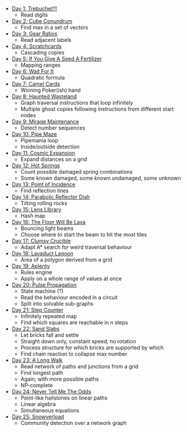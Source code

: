 - [Day 1: Trebuchet?!](day01)
    - Read digits
- [Day 2: Cube Conundrum](day02)
    - Find max in a set of vectors
- [Day 3: Gear Ratios](day03)
    - Read adjacent labels
- [Day 4: Scratchcards](day04)
    - Cascading copies
- [Day 5: If You Give A Seed A Fertilizer](day05)
    - Mapping ranges
- [Day 6: Wait For It](day06)
    - Quadratic formula
- [Day 7: Camel Cards](day07)
    - Winning Poker(ish) hand
- [Day 8: Haunted Wasteland](day08)
    - Graph traversal instructions that loop infinitely
    - Multiple ghost copies following instructions from different start nodes
- [Day 9: Mirage Maintenance](day09)
    - Detect number sequences
- [Day 10: Pipe Maze](day10)
    - Pipemania loop
    - Inside/outside detection
- [Day 11: Cosmic Expansion](day11)
    - Expand distances on a grid
- [Day 12: Hot Springs](day12)
    - Count possible damaged spring combinations
    - Some known damaged, some known undamaged, some unknown
- [Day 13: Point of Incidence](day13)
    - Find reflection lines
- [Day 14: Parabolic Reflector Dish](day14)
    - Tilting rolling rocks
- [Day 15: Lens Library](day15)
    - Hash map
- [Day 16: The Floor Will Be Lava](day16)
    - Bouncing light beams
    - Choose where to start the beam to hit the most tiles
- [Day 17: Clumsy Crucible](day17)
    - Adapt A* search for weird traversal behaviour
- [Day 18: Lavaduct Lagoon](day18)
    - Area of a polygon derived from a grid
- [Day 19: Aplenty](day19)
    - Rules engine
    - Apply on a whole range of values at once
- [Day 20: Pulse Propagation](day20)
    - State machine (?)
    - Read the behaviour encoded in a circuit
    - Split into solvable sub-graphs
- [Day 21: Step Counter](day21)
    - Infinitely repeated map
    - Find which squares are reachable in n steps
- [Day 22: Sand Slabs](day22)
    - Let bricks fall and settle
    - Straight down only, constant speed, no rotation
    - Process structure for which bricks are supported by which
    - Find chain reaction to collapse max number
- [Day 23: A Long Walk](day23)
    - Read network of paths and junctions from a grid
    - Find longest path
    - Again, with more possible paths
    - NP-complete
- [Day 24: Never Tell Me The Odds](day24)
    - Point-like hailstones on linear paths
    - Linear algebra
    - Simultaneous equations
- [Day 25: Snowverload](day25)
    - Community detection over a network graph
